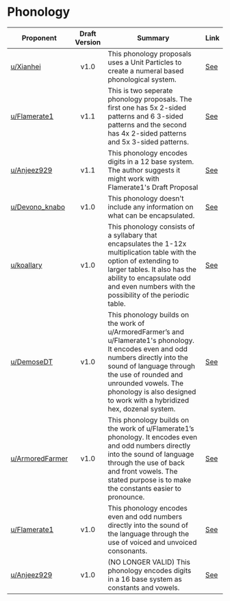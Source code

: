 # Phonology

| Proponent                                                 | Draft Version | Summary                                                                                                                                                                                                                                                                                 | Link                                                                                                                     |
| --------------------------------------------------------- | :-----------: | --------------------------------------------------------------------------------------------------------------------------------------------------------------------------------------------------------------------------------------------------------------------------------------- | ------------------------------------------------------------------------------------------------------------------------ |
| [u/Xianhei](https://www.reddit.com/u/Xianhei)           |     v1.0      | This phonology proposals uses a Unit Particles to create a numeral based phonological system. | [See](https://www.reddit.com/r/EncapsulatedLanguage/comments/hmzm55/moving_from_numeral_to_science_then_to_everyday/)     |
| [u/Flamerate1](https://www.reddit.com/u/Flamerate1)           |     v1.1      | This is two seperate phonology proposals. The first one has 5x 2-sided patterns and 6 3-sided patterns and the second has 4x 2-sided patterns and 5x 3-sided patterns. | [See](https://www.reddit.com/r/EncapsulatedLanguage/comments/hmdfdc/f1_for_help_flamerate1_s_new_phonology_draft/)     |
| [u/Anjeez929](https://www.reddit.com/u/Anjeez929)           |     v1.1      | This phonology encodes digits in a 12 base system. The author suggests it might work with Flamerate1's Draft Proposal | [See](https://www.reddit.com/r/EncapsulatedLanguage/comments/hm33m8/my_hex_thing_adapted_for_base_12/)     |
| [u/Devono_knabo](https://www.reddit.com/u/Devono_knabo)           |     v1.0      | This phonology doesn't include any information on what can be encapsulated. | [See](https://www.reddit.com/r/EncapsulatedLanguage/comments/hlzh9q/phonology_proposal/)     |
| [u/koallary](https://www.reddit.com/u/koallary)           |     v1.0      | This phonology consists of a syllabary that encapsulates the 1-12x multiplication table with the option of extending to larger tables. It also has the ability to encapsulate odd and even numbers with the possibility of the periodic table. | [See](https://www.reddit.com/r/EncapsulatedLanguage/comments/hlskxu/draft_proposal%CB%90_phonology_based_on_base_12/)     |
| [u/DemoseDT](https://www.reddit.com/u/DemoseDT)           |     v1.0      | This phonology builds on the work of u/ArmoredFarmer’s and u/Flamerate1's phonology. It encodes even and odd numbers directly into the sound of language through the use of rounded and unrounded vowels. The phonology is also designed to work with a hybridized hex, dozenal system. | [See](https://www.reddit.com/r/EncapsulatedLanguage/comments/hihvjk/draft_proposal_hex_dozenal_hybrid_vowel_system/)     |
| [u/ArmoredFarmer](https://www.reddit.com/u/ArmoredFarmer) |     v1.0      | This phonology builds on the work of u/Flamerate1’s phonology. It encodes even and odd numbers directly into the sound of language through the use of back and front vowels. The stated purpose is to make the constants easier to pronounce.                                           | [See](https://www.reddit.com/r/EncapsulatedLanguage/comments/hh6uiw/another_draft_proposal_for_phonology_armoredfarmer/) |
| [u/Flamerate1](https://www.reddit.com/u/Flamerate1)       |     v1.0      | This phonology encodes even and odd numbers directly into the sound of the language through the use of voiced and unvoiced consonants.                                                                                                                                                   | [See](https://www.reddit.com/r/EncapsulatedLanguage/comments/heo82f/phonology_draft_proposition_flamerate1_f1_for_help/) |
| [u/Anjeez929 ](https://www.reddit.com/u/Anjeez929 )       |     v1.0      | (NO LONGER VALID) This phonology encodes digits in a 16 base system as constants and vowels.                                                                                                                                                                                                               | [See](https://www.reddit.com/r/EncapsulatedLanguage/comments/hdqgzv/a_base_sixteen_themed_thing/)                        |

